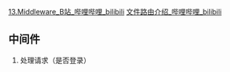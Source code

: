[13.Middleware\_B站\_哔哩哔哩\_bilibili](https://www.bilibili.com/video/BV1do4y1K7BF/?p=13&spm_id_from=pageDriver&vd_source=02363681a6aded6db90f7b1134fd0b98)
[文件路由介绍\_哔哩哔哩\_bilibili](https://www.bilibili.com/video/BV1dc411X7Xm/?p=4&spm_id_from=pageDriver&vd_source=02363681a6aded6db90f7b1134fd0b98)
## 中间件
1. 处理请求（是否登录）